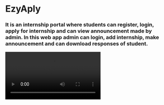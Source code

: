 # EzyAply
<h3> It is an internship portal where students can register, login, apply for internship and can view announcement made by admin. In this web app admin can login, add internship, make announcement and can download responses of student.
</h3>
<video src="demo/demo_of_app.mp4" />

